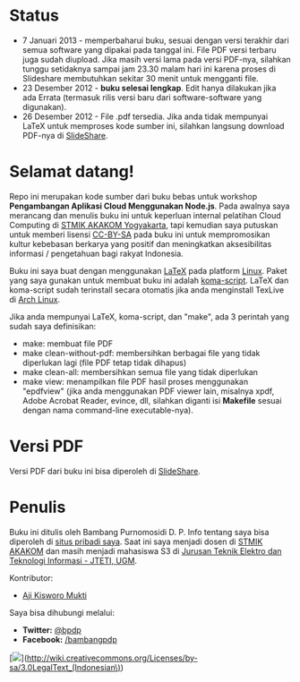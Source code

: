 Status
======

* 7 Januari 2013 - memperbaharui buku, sesuai dengan versi terakhir dari semua software yang dipakai pada tanggal ini. File PDF versi terbaru juga sudah diupload. Jika masih versi lama pada versi PDF-nya, silahkan tunggu setidaknya sampai jam 23.30 malam hari ini karena proses di Slideshare membutuhkan sekitar 30 menit untuk mengganti file.
* 23 Desember 2012 - **buku selesai lengkap**. Edit hanya dilakukan jika ada Errata (termasuk rilis versi baru dari software-software yang digunakan). 
* 26 Desember 2012 - File .pdf tersedia. Jika anda tidak mempunyai LaTeX untuk memproses kode sumber ini, silahkan langsung download PDF-nya di [SlideShare](http://www.slideshare.net/bpdp/pengembangan-aplikasi-cloud-computing-menggunakan-nodejs).

Selamat datang!
===============

Repo ini merupakan kode sumber dari buku bebas untuk workshop **Pengambangan Aplikasi Cloud Menggunakan Node.js**. Pada awalnya saya merancang dan menulis buku ini untuk keperluan internal pelatihan Cloud Computing di [STMIK AKAKOM Yogyakarta](http://www.akakom.ac.id), tapi kemudian saya putuskan untuk memberi lisensi [CC-BY-SA](http://freedomdefined.org/Licenses/CC-BY-SA) pada buku ini untuk mempromosikan kultur kebebasan berkarya yang positif dan meningkatkan aksesibilitas informasi / pengetahuan bagi rakyat Indonesia. 

Buku ini saya buat dengan menggunakan [LaTeX](http://www.latex-project.org) pada platform [Linux](http://www.linux.org/). Paket yang saya gunakan untuk membuat buku ini adalah [koma-script](http://www.ctan.org/pkg/koma-script). LaTeX dan koma-script sudah terinstall secara otomatis jika anda menginstall TexLive di [Arch Linux](http://www.archlinux.org).

Jika anda mempunyai LaTeX, koma-script, dan "make", ada 3 perintah yang sudah saya definisikan:
* make: membuat file PDF
* make clean-without-pdf: membersihkan berbagai file yang tidak diperlukan lagi (file PDF tetap tidak dihapus)
* make clean-all: membersihkan semua file yang tidak diperlukan
* make view: menampilkan file PDF hasil proses menggunakan "epdfview" (jika anda menggunakan PDF viewer lain, misalnya xpdf, Adobe Acrobat Reader, evince, dll, silahkan diganti isi **Makefile** sesuai dengan nama command-line executable-nya).

Versi PDF
=========

Versi PDF dari buku ini bisa diperoleh di [SlideShare](http://www.slideshare.net/bpdp/pengembangan-aplikasi-cloud-computing-menggunakan-nodejs).

Penulis
=======

Buku ini ditulis oleh Bambang Purnomosidi D. P. Info tentang saya bisa diperoleh di [situs pribadi saya](http://bpdp.name). Saat ini saya menjadi dosen di [STMIK AKAKOM](http://www.akakom.ac.id) dan masih menjadi mahasiswa S3 di [Jurusan Teknik Elektro dan Teknologi Informasi - JTETI, UGM](http://pasca.te.ugm.ac.id).

Kontributor:
* [Aji Kisworo Mukti](http://adzymaniac.web.id)

Saya bisa dihubungi melalui:

* **Twitter:** [@bpdp](http://twitter.com/#!/bpdp)
* **Facebook:** [/bambangpdp](http://www.facebook.com/bambangpdp)

[<img src="http://creativecommons.or.id/wp-content/uploads/2012/07/cc-by-sa.jpg">](http://wiki.creativecommons.org/Licenses/by-sa/3.0LegalText_(Indonesian\))
